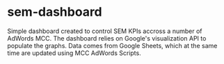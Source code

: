 # sem-dashboard

Simple dashboard created to control SEM KPIs accross a number of AdWords MCC. The dashboard relies on Google's visualization API to populate the graphs. Data comes from Google Sheets, which at the same time are updated using MCC AdWords Scripts. 
